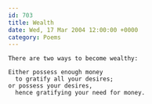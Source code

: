 ```yaml
---
id: 703
title: Wealth
date: Wed, 17 Mar 2004 12:00:00 +0000
category: Poems
---
```


    There are two ways to become wealthy:

    Either possess enough money  
      to gratify all your desires;  
    or possess your desires,  
      hence gratifying your need for money.


